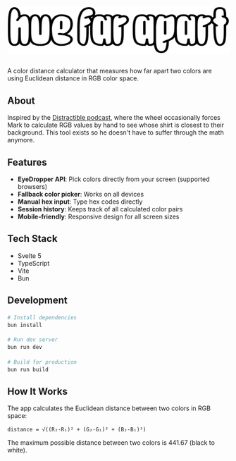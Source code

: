<img src="./src/assets/hue-far-apart.svg" alt="Hue Far Apart" style="transform: scaleY(0.8);" />

A color distance calculator that measures how far apart two colors are using Euclidean distance in RGB color space.

## About

Inspired by the [Distractible podcast](https://spotify.link/distractible), where the wheel occasionally forces Mark to calculate RGB values by hand to see whose shirt is closest to their background. This tool exists so he doesn't have to suffer through the math anymore.

## Features

- **EyeDropper API**: Pick colors directly from your screen (supported browsers)
- **Fallback color picker**: Works on all devices
- **Manual hex input**: Type hex codes directly
- **Session history**: Keeps track of all calculated color pairs
- **Mobile-friendly**: Responsive design for all screen sizes

## Tech Stack

- Svelte 5
- TypeScript
- Vite
- Bun

## Development
```bash
# Install dependencies
bun install

# Run dev server
bun run dev

# Build for production
bun run build
```

## How It Works

The app calculates the Euclidean distance between two colors in RGB space:
```
distance = √((R₂-R₁)² + (G₂-G₁)² + (B₂-B₁)²)
```

The maximum possible distance between two colors is 441.67 (black to white).
